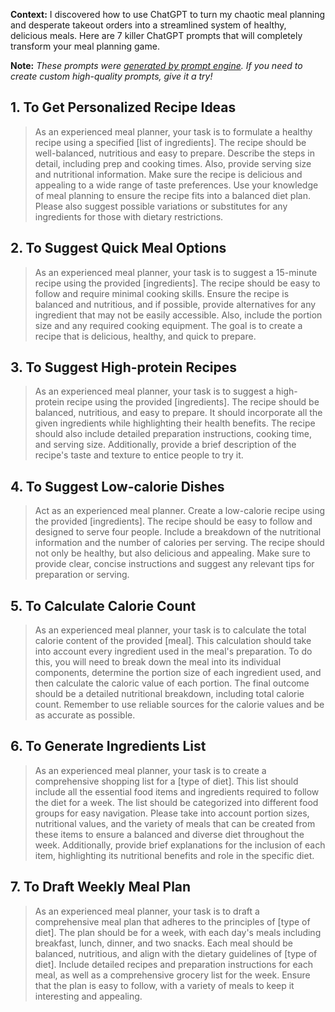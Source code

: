 **Context:** I discovered how to use ChatGPT to turn my chaotic meal planning and desperate takeout orders into a streamlined system of healthy, delicious meals. Here are 7 killer ChatGPT prompts that will completely transform your meal planning game.

**Note:** *These prompts were [generated by prompt engine](https://www.promptengine.cc). If you need to create custom high-quality prompts, give it a try!*

## 1. To Get Personalized Recipe Ideas

> As an experienced meal planner, your task is to formulate a healthy recipe using a specified [list of ingredients]. The recipe should be well-balanced, nutritious and easy to prepare. Describe the steps in detail, including prep and cooking times. Also, provide serving size and nutritional information. Make sure the recipe is delicious and appealing to a wide range of taste preferences. Use your knowledge of meal planning to ensure the recipe fits into a balanced diet plan. Please also suggest possible variations or substitutes for any ingredients for those with dietary restrictions.

## 2. To Suggest Quick Meal Options

> As an experienced meal planner, your task is to suggest a 15-minute recipe using the provided [ingredients]. The recipe should be easy to follow and require minimal cooking skills. Ensure the recipe is balanced and nutritious, and if possible, provide alternatives for any ingredient that may not be easily accessible. Also, include the portion size and any required cooking equipment. The goal is to create a recipe that is delicious, healthy, and quick to prepare.

## 3. To Suggest High-protein Recipes

> As an experienced meal planner, your task is to suggest a high-protein recipe using the provided [ingredients]. The recipe should be balanced, nutritious, and easy to prepare. It should incorporate all the given ingredients while highlighting their health benefits. The recipe should also include detailed preparation instructions, cooking time, and serving size. Additionally, provide a brief description of the recipe's taste and texture to entice people to try it.

## 4. To Suggest Low-calorie Dishes

> Act as an experienced meal planner. Create a low-calorie recipe using the provided [ingredients]. The recipe should be easy to follow and designed to serve four people. Include a breakdown of the nutritional information and the number of calories per serving. The recipe should not only be healthy, but also delicious and appealing. Make sure to provide clear, concise instructions and suggest any relevant tips for preparation or serving.

## 5. To Calculate Calorie Count

> As an experienced meal planner, your task is to calculate the total calorie content of the provided [meal]. This calculation should take into account every ingredient used in the meal's preparation. To do this, you will need to break down the meal into its individual components, determine the portion size of each ingredient used, and then calculate the caloric value of each portion. The final outcome should be a detailed nutritional breakdown, including total calorie count. Remember to use reliable sources for the calorie values and be as accurate as possible.

## 6. To Generate Ingredients List

> As an experienced meal planner, your task is to create a comprehensive shopping list for a [type of diet]. This list should include all the essential food items and ingredients required to follow the diet for a week. The list should be categorized into different food groups for easy navigation. Please take into account portion sizes, nutritional values, and the variety of meals that can be created from these items to ensure a balanced and diverse diet throughout the week. Additionally, provide brief explanations for the inclusion of each item, highlighting its nutritional benefits and role in the specific diet.

## 7. To Draft Weekly Meal Plan

> As an experienced meal planner, your task is to draft a comprehensive meal plan that adheres to the principles of [type of diet]. The plan should be for a week, with each day's meals including breakfast, lunch, dinner, and two snacks. Each meal should be balanced, nutritious, and align with the dietary guidelines of [type of diet]. Include detailed recipes and preparation instructions for each meal, as well as a comprehensive grocery list for the week. Ensure that the plan is easy to follow, with a variety of meals to keep it interesting and appealing.